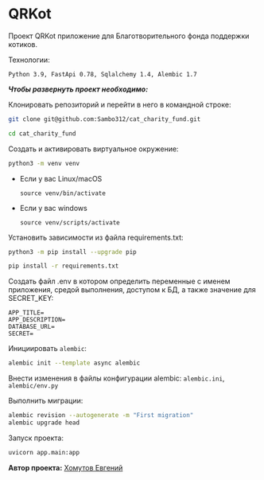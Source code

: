 # QRKot

Проект QRKot приложение для Благотворительного фонда поддержки котиков.

Технологии:

```
Python 3.9, FastApi 0.78, Sqlalchemy 1.4, Alembic 1.7
```

***Чтобы развернуть проект необходимо:***

Клонировать репозиторий и перейти в него в командной строке:

```bash
git clone git@github.com:Sambo312/cat_charity_fund.git
```

```bash
cd cat_charity_fund
```

Cоздать и активировать виртуальное окружение:

```bash
python3 -m venv venv
```

* Если у вас Linux/macOS

    ```
    source venv/bin/activate
    ```

* Если у вас windows

    ```
    source venv/scripts/activate
    ```

Установить зависимости из файла requirements.txt:

```bash
python3 -m pip install --upgrade pip
```

```bash
pip install -r requirements.txt
```

Создать файл .env в котором определить переменные с именем приложения, средой выполнения, доступом к БД, а также значение для SECRET_KEY:

```
APP_TITLE=
APP_DESCRIPTION=
DATABASE_URL=
SECRET=
```

Инициировать `alembic`:

```bash
alembic init --template async alembic
```

Внести изменения в файлы конфигурации alembic: `alembic.ini`, `alembic/env.py`

Выполнить миграции:

```bash
alembic revision --autogenerate -m "First migration"
alembic upgrade head
```

Запуск проекта:

```bash
uvicorn app.main:app
```

**Автор проекта:** [Хомутов Евгений](https://github.com/Sambo312/)
